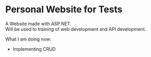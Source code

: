 # Personal Website for Tests

A Website made with ASP.NET.  
Will be used to training of web development and API development.

What I am doing now:  
- Implementing CRUD
